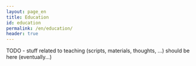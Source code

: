 ```yaml
---
layout: page_en
title: Education
id: education
permalink: /en/education/
header: true
---
```

TODO - stuff related to teaching (scripts, materials, thoughts, ...) should be here (eventually...)
